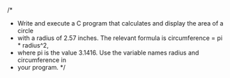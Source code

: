 /*
 * Write and execute a C program that calculates and display the area of a circle
 * with a radius of 2.57 inches. The relevant formula is circumference = pi * radius^2,
 * where pi is the value 3.1416. Use the variable names radius and circumference in 
 * your program.
 */